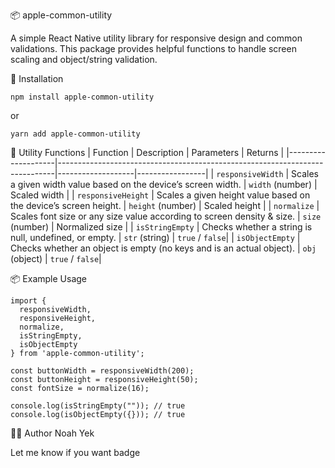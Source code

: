 📦 apple-common-utility

A simple React Native utility library for responsive design and common validations. This package provides helpful functions to handle screen scaling and object/string validation.

📲 Installation

```
npm install apple-common-utility
```

or

```
yarn add apple-common-utility
```

📐 Utility Functions
| Function | Description | Parameters | Returns |
|--------------------|-----------------------------------------------------------------------------|-------------------|-----------------|
| `responsiveWidth` | Scales a given width value based on the device’s screen width. | `width` (number) | Scaled width |
| `responsiveHeight` | Scales a given height value based on the device’s screen height. | `height` (number) | Scaled height |
| `normalize` | Scales font size or any size value according to screen density & size. | `size` (number) | Normalized size |
| `isStringEmpty` | Checks whether a string is null, undefined, or empty. | `str` (string) | `true` / `false`|
| `isObjectEmpty` | Checks whether an object is empty (no keys and is an actual object). | `obj` (object) | `true` / `false`|

📦 Example Usage

```
import {
  responsiveWidth,
  responsiveHeight,
  normalize,
  isStringEmpty,
  isObjectEmpty
} from 'apple-common-utility';

const buttonWidth = responsiveWidth(200);
const buttonHeight = responsiveHeight(50);
const fontSize = normalize(16);

console.log(isStringEmpty("")); // true
console.log(isObjectEmpty({})); // true
```

🧑‍💻 Author
Noah Yek

Let me know if you want badge
